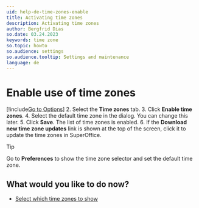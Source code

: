 ```yaml
---
uid: help-de-time-zones-enable
title: Activating time zones
description: Activating time zones
author: Bergfrid Dias
so.date: 03.24.2023
keywords: time zone
so.topic: howto
so.audience: settings
so.audience.tooltip: Settings and maintenance
language: de
---
```


# Enable use of time zones

[!include[Go to Options](../includes/open-options.md)]
2. Select the **Time zones** tab.
3. Click **Enable time zones**.
4. Select the default time zone in the dialog. You can change this later.
5. Click **Save**. The list of time zones is enabled.
6. If the **Download new time zone updates** link is shown at the top of the screen, click it to update the time zones in SuperOffice.

> [!TIP]
> Go to **Preferences** to show the time zone selector and set the default time zone.

## What would you like to do now?

* [Select which time zones to show][1]

<!-- Referenced links -->
[1]: select.md

<!-- Referenced images -->

